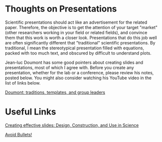# Thoughts on Presentations

Scientific presentations should act like an advertisement for the related paper.  Therefore, the objective is to get the attention of your target "market" (other researchers working in your field or related fields), and convince them that this work is worth a closer look.  Presentations that do this job well are often significantly different that "traditional" scientific presentations.  By traditional, I mean the stereotypical presentation filled with equations, packed with too much text, and obscured by difficult to understand plots.

Jean-luc Doumont has some good pointers about creating slides and presentations, most of which I agree with.  Before you create any presentation, whether for the lab or a conference, please review his notes, posted below.  You might also consider watching his YouTube video in the list of links below.

[Doumont: traditions, templates, and group leaders](uploads/pdf/Dumont_making_better_slides.pdf)

# Useful Links

[Creating effective slides: Design, Construction, and Use in Science](http://youtu.be/meBXuTIPJQk)

[Avoid Bullets!](https://blog.slideshare.net/2015/08/31/the-scientific-reason-why-bullets-are-bad-for-presentations/?utm_source=slideshare&utm_medium=ssemail&utm_campaign=newsletter)


